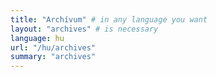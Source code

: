 ```yaml
---
title: "Archívum" # in any language you want
layout: "archives" # is necessary
language: hu
url: "/hu/archives"
summary: "archives"
---
```

